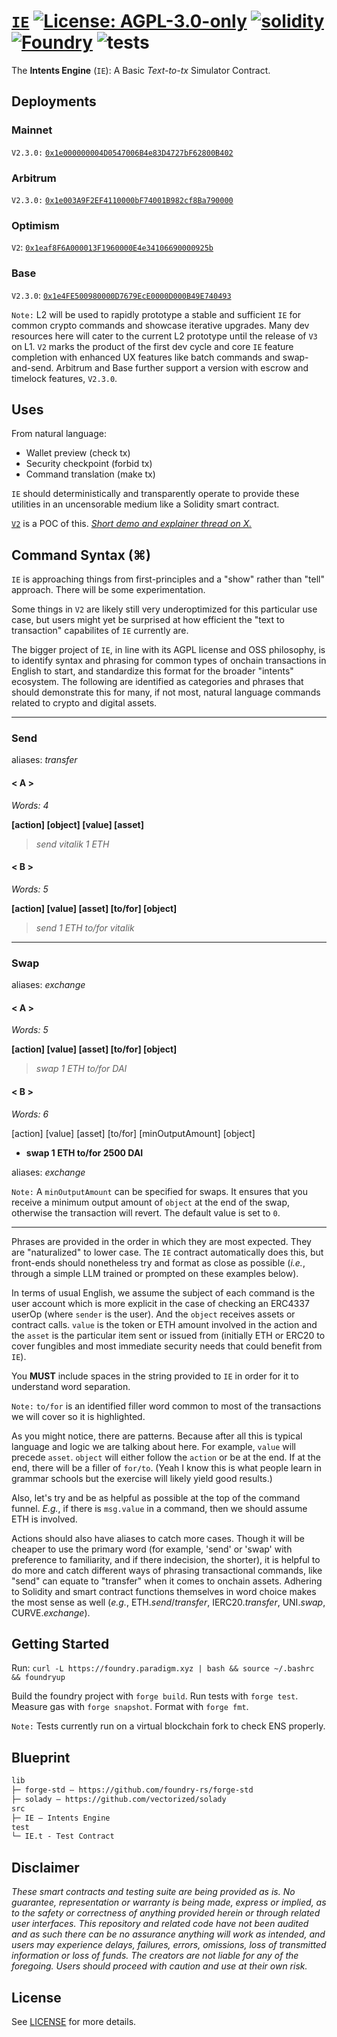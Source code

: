 # [`IE`](https://github.com/NaniDAO/IE)  [![License: AGPL-3.0-only](https://img.shields.io/badge/License-AGPL-black.svg)](https://opensource.org/license/agpl-v3/) [![solidity](https://img.shields.io/badge/solidity-%5E0.8.28-black)](https://docs.soliditylang.org/en/v0.8.28/) [![Foundry](https://img.shields.io/badge/Built%20with-Foundry-000000.svg)](https://getfoundry.sh/) ![tests](https://github.com/z0r0z/zenplate/actions/workflows/ci.yml/badge.svg)

The **Intents Engine** (`IE`): A Basic *Text-to-tx* Simulator Contract.

## Deployments

### Mainnet

`V2.3.0:` [`0x1e000000004D0547006B4e83D4727bF62800B402`](https://etherscan.io/address/0x1e000000004D0547006B4e83D4727bF62800B402#code)

### Arbitrum

`V2.3.0:` [`0x1e003A9F2EF4110000bF74001B982cf8Ba790000`](https://arbiscan.io/address/0x1e003A9F2EF4110000bF74001B982cf8Ba790000#code)

### Optimism

`V2`: [`0x1eaf8F6A000013F1960000E4e34106690000925b`](https://optimistic.etherscan.io/address/0x1eaf8f6a000013f1960000e4e34106690000925b#code)

### Base

`V2.3.0`: [`0x1e4FE500980000D7679EcE0000D000B49E740493`](https://basescan.org/address/0x1e4FE500980000D7679EcE0000D000B49E740493#code)

`Note:` L2 will be used to rapidly prototype a stable and sufficient `IE` for common crypto commands and showcase iterative upgrades. Many dev resources here will cater to the current L2 prototype until the release of `V3` on L1. `V2` marks the product of the first dev cycle and core `IE` feature completion with enhanced UX features like batch commands and swap-and-send. Arbitrum and Base further support a version with escrow and timelock features, `V2.3.0`.

## Uses

From natural language:

- Wallet preview (check tx)
- Security checkpoint (forbid tx)
- Command translation (make tx)

`IE` should deterministically and transparently operate to provide these utilities in an uncensorable medium like a Solidity smart contract.

[`V2`](./src/IE.sol) is a POC of this. [*Short demo and explainer thread on X.*](https://x.com/z0r0zzz/status/1758392014737920209?s=20)

## Command Syntax (⌘)

`IE` is approaching things from first-principles and a "show" rather than "tell" approach. There will be some experimentation.

Some things in `V2` are likely still very underoptimized for this particular use case, but users might yet be surprised at how efficient the "text to transaction" capabilites of `IE` currently are.

The bigger project of `IE`, in line with its AGPL license and OSS philosophy, is to identify syntax and phrasing for common types of onchain transactions in English to start, and standardize this format for the broader "intents" ecosystem. The following are identified as categories and phrases that should demonstrate this for many, if not most, natural language commands related to crypto and digital assets.

------------------------------------

### Send

aliases: *transfer*

#### < A >
*Words: 4*

**[action] [object] [value] [asset]**
> *send vitalik 1 ETH*

#### < B >
*Words: 5*

**[action] [value] [asset] [to/for] [object]**
> *send 1 ETH to/for vitalik*

------------------------------------

### Swap

aliases: *exchange*

#### < A >
*Words: 5*

**[action] [value] [asset] [to/for] [object]**
> *swap 1 ETH to/for DAI*

#### < B >
*Words: 6*

[action] [value] [asset] [to/for] [minOutputAmount] [object]
- **swap 1 ETH to/for 2500 DAI**

aliases: *exchange*

`Note:` A `minOutputAmount` can be specified for swaps. It ensures that you receive a minimum output amount of `object` at the end of the swap, otherwise the transaction will revert. The default value is set to `0`.

------------------------------------

Phrases are provided in the order in which they are most expected. They are "naturalized" to lower case. The `IE` contract automatically does this, but front-ends should nonetheless try and format as close as possible (*i.e.*, through a simple LLM trained or prompted on these examples below).

In terms of usual English, we assume the subject of each command is the user account which is more explicit in the case of checking an ERC4337 userOp (where `sender` is the user). And the `object` receives assets or contract calls. `value` is the token or ETH amount involved in the action and the `asset` is the particular item sent or issued from (initially ETH or ERC20 to cover fungibles and most immediate security needs that could benefit from `IE`).

You **MUST** include spaces in the string provided to `IE` in order for it to understand word separation.

`Note:` `to/for` is an identified filler word common to most of the transactions we will cover so it is highlighted.

As you might notice, there are patterns. Because after all this is typical language and logic we are talking about here. For example, `value` will precede `asset`. `object` will either follow the `action` or be at the end. If at the end, there will be a filler of `for/to`. (Yeah I know this is what people learn in grammar schools but the exercise will likely yield good results.)

Also, let's try and be as helpful as possible at the top of the command funnel. *E.g.*, if there is `msg.value` in a command, then we should assume ETH is involved.

Actions should also have aliases to catch more cases. Though it will be cheaper to use the primary word (for example, 'send' or 'swap' with preference to familiarity, and if there indecision, the shorter), it is helpful to do more and catch different ways of phrasing transactional commands, like "send" can equate to "transfer" when it comes to onchain assets. Adhering to Solidity and smart contract functions themselves in word choice makes the most sense as well (*e.g.*, ETH.*send*/*transfer*, IERC20.*transfer*, UNI.*swap*, CURVE.*exchange*).

## Getting Started

Run: `curl -L https://foundry.paradigm.xyz | bash && source ~/.bashrc && foundryup`

Build the foundry project with `forge build`. Run tests with `forge test`. Measure gas with `forge snapshot`. Format with `forge fmt`.

`Note:` Tests currently run on a virtual blockchain fork to check ENS properly.

## Blueprint

```txt
lib
├─ forge-std — https://github.com/foundry-rs/forge-std
├─ solady — https://github.com/vectorized/solady
src
├─ IE — Intents Engine
test
└─ IE.t - Test Contract
```

## Disclaimer

*These smart contracts and testing suite are being provided as is. No guarantee, representation or warranty is being made, express or implied, as to the safety or correctness of anything provided herein or through related user interfaces. This repository and related code have not been audited and as such there can be no assurance anything will work as intended, and users may experience delays, failures, errors, omissions, loss of transmitted information or loss of funds. The creators are not liable for any of the foregoing. Users should proceed with caution and use at their own risk.*

## License

See [LICENSE](./LICENSE) for more details.
